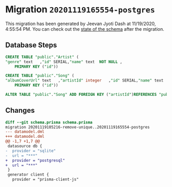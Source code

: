 # Migration `20201119165554-postgres`

This migration has been generated by Jeevan Jyoti Dash at 11/19/2020, 4:55:54 PM.
You can check out the [state of the schema](./schema.prisma) after the migration.

## Database Steps

```sql
CREATE TABLE "public"."Artist" (
"genre" text   ,"id" SERIAL,"name" text  NOT NULL ,
    PRIMARY KEY ("id"))

CREATE TABLE "public"."Song" (
"albumCoverUrl" text   ,"artistId" integer   ,"id" SERIAL,"name" text  NOT NULL ,"youtubeId" text   ,
    PRIMARY KEY ("id"))

ALTER TABLE "public"."Song" ADD FOREIGN KEY ("artistId")REFERENCES "public"."Artist"("id") ON DELETE SET NULL  ON UPDATE CASCADE
```

## Changes

```diff
diff --git schema.prisma schema.prisma
migration 20201119105216-remove-unique..20201119165554-postgres
--- datamodel.dml
+++ datamodel.dml
@@ -1,7 +1,7 @@
 datasource db {
-  provider = "sqlite"
-  url = "***"
+  provider = "postgresql"
+  url = "***"
 }
 generator client {
   provider = "prisma-client-js"
```


